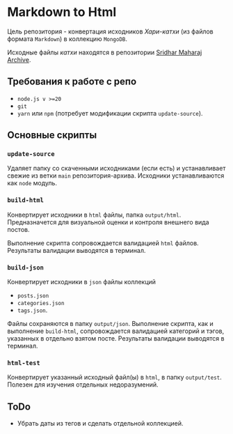 # Markdown to Html

Цель репозитория - конвертация исходников *Хари-катхи* (из файлов формата `Markdown`) в коллекцию `MongoDB`.

Исходные файлы *катхи* находятся в репозитории [Sridhar Maharaj Archive](https://github.com/scsm-ua/sridhar-maharaj-archive).

## Требования к работе с репо
- `node.js v >=20`
- `git`
- `yarn` или `npm` (потребует модификации скрипта `update-source`).

## Основные скрипты

### `update-source`

Удаляет папку со скаченными исходниками (если есть) и устанавливает свежие из ветки `main` репозитория-архива. Исходники устанавливаются как `node` модуль.

### `build-html`

Конвертирует исходники в `html` файлы, папка `output/html`. Предназначется для визуальной оценки и контроля внешнего вида постов.

Выполнение скрипта сопровождается валидацией `html` файлов. Результаты валидации выводятся в терминал.

### `build-json`

Конвертирует исходники в `json` файлы коллекций 
- `posts.json`
- `categories.json`
- `tags.json`.

Файлы сохраняются в папку `output/json`. Выполнение скрипта, как и выполнение `build-html`, сопровождается валидацией категорий и тэгов, указанных в отдельно взятом посте. Результаты валидации выводятся в терминал.

### `html-test`

Конвертирует указанный исходный файл(ы) в `html`, в папку `output/test`. Полезен для изучения отдельных недоразумений. 

## ToDo
- Убрать даты из тегов и сделать отдельной коллекцией.

